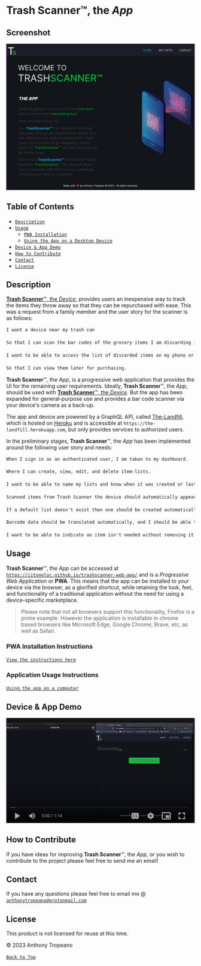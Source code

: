 # Trash Scanner&#8482;, the _App_

## Screenshot

![TrashScanner](./src/assets/images/trashscanner-screenshot-min.png)

## Table of Contents

- [`Description`](#description)
- [`Usage`](#usage)
  - [`PWA Installation`](./docs/installation/installation.md#pwa-installation-instructions)
  - [`Using the App on a Desktop Device`](./docs/upload-picture-desktop/upload-desktop-readme.md#how-to-use-the-app-on-a-desktop-device)
- [`Device & App Demo`](#device--app-demo)
- [`How to Contribute`](#how-to-contribute)
- [`Contact`](#contact)
- [`License`](#license)

## Description

[**Trash Scanner**&#8482;, the _Device_](https://github.com/iiTONELOC/trashscan-device), provides users an inexpensive way to track the items they throw away so that they can be repurchased with ease. This was a request from a family member and the user story for the scanner is as follows:

```txt
I want a device near my trash can

So that I can scan the bar codes of the grocery items I am discarding in the trash.

I want to be able to access the list of discarded items on my phone or computer

So that I can view them later for purchasing.
```

**Trash Scanner**&#8482;, the _App_, is a progressive web application that provides the UI for the remaining user requirements. Ideally, **Trash Scanner**&#8482;, the _App_, should be used with [**Trash Scanner**&#8482;, the _Device_](https://github.com/iiTONELOC/trashscan-device). But the app has been expanded for general-purpose use and provides a bar code scanner via your device's camera as a back-up.

The app and device are powered by a GraphQL API, called [The-Landfill](https://github.com/iiTONELOC/the-landfill), which is hosted on [Heroku](https://heroku.com) and is accessible at `https://the-landfill.herokuapp.com`, but only provides services to authorized users.

In the preliminary stages, **Trash Scanner**&#8482;, the _App_ has been implemented around the following user story and needs:

```txt
When I sign in as an authenticated user, I am taken to my dashboard.

Where I can create, view, edit, and delete item-lists.

I want to be able to name my lists and know when it was created or last updated.

Scanned items from Trash Scanner the device should automatically appear as an item in my default list, or a list I have designated as a default list.

If a default list doesn't exist then one should be created automatically so that I do not lose track of any items.

Barcode data should be translated automatically, and I should be able to add in the necessary information if it can't be found.

I want to be able to indicate an item isn't needed without removing it from the list, like a check mark or something similar.

```

## Usage

**Trash Scanner**&#8482;, the _App_ can be accessed at [`https://iitoneloc.github.io/trashscanner-web-app/`](https://iitoneloc.github.io/trashscanner-web-app/) and is a _Progressive Web Application_ or **PWA**. This means that the app can be installed to your device via the browser, as a glorified shortcut, while retaining the look, feel, and functionality of a traditional application without the need for using a device-specific marketplace.

> Please note that not all browsers support this functionality, Firefox is a prime example. However the application is installable in chrome based browsers like Microsoft Edge, Google Chrome, Brave, etc, as well as Safari.

### PWA Installation Instructions

[`View the instructions here`](./docs/installation/installation.md#pwa-installation-instructions)

### Application Usage Instructions

[`Using the app on a computer`](./docs/upload-picture-desktop/upload-desktop-readme.md#how-to-use-the-app-on-a-desktop-device)

## Device & App Demo

[![Demo](./assets/images/demopreview-min.png)](https://drive.google.com/file/d/1ziXeSa1Nub1O0t2iqD4VylADp-xsuz8o/view?usp=sharing)

## How to Contribute

If you have ideas for improving **Trash Scanner**&#8482;, the _App_, or you wish to contribute to the project please feel free to send me an email!

## Contact

If you have any questions please feel free to email me @ [`anthonytropeano@protonmail.com`](mailto:anthonytropeano@protonmail.com)

## License

This product is not licensed for reuse at this time.

© 2023 Anthony Tropeano

[`Back to Top`](#screenshot)
